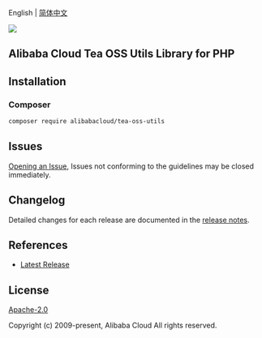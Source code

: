 English | [简体中文](README-CN.md)

![](https://aliyunsdk-pages.alicdn.com/icons/AlibabaCloud.svg)

## Alibaba Cloud Tea OSS Utils Library for PHP

## Installation

### Composer

```bash
composer require alibabacloud/tea-oss-utils
```

## Issues

[Opening an Issue](https://github.com/aliyun/alibabacloud-oss-sdk/issues/new), Issues not conforming to the guidelines may be closed immediately.

## Changelog

Detailed changes for each release are documented in the [release notes](./ChangeLog.txt).

## References

* [Latest Release](https://github.com/aliyun/alibabacloud-oss-sdk)

## License

[Apache-2.0](http://www.apache.org/licenses/LICENSE-2.0)

Copyright (c) 2009-present, Alibaba Cloud All rights reserved.
